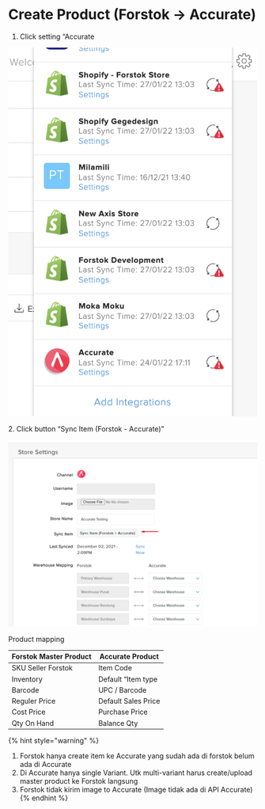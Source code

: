 # Create Product (Forstok → Accurate)

1. Click setting “Accurate

![](<../../../.gitbook/assets/Screen Shot 2022-01-27 at 1.06.34 PM.png>)

2\. Click button “Sync Item (Forstok - Accurate)”

![](<../../../.gitbook/assets/image (443).png>)

Product mapping&#x20;

| Forstok Master Product | Accurate Product    |
| ---------------------- | ------------------- |
| SKU Seller Forstok     | Item Code           |
| Inventory              | Default “Item type  |
| Barcode                | UPC / Barcode       |
| Reguler Price          | Default Sales Price |
| Cost Price             | Purchase Price      |
| Qty On Hand            | Balance Qty         |

{% hint style="warning" %}
1. Forstok hanya create item ke Accurate yang sudah ada di forstok belum ada di Accurate
2. Di Accurate hanya single Variant. Utk multi-variant harus create/upload master product ke Forstok langsung
3. Forstok tidak kirim image to Accurate (Image tidak ada di API Accurate)
{% endhint %}
